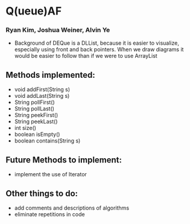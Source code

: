 # Q(ueue)AF
### Ryan Kim, Joshua Weiner, Alvin Ye

* Background of DEQue is a DLList, because it is easier to visualize, especially using front and back pointers. When we draw diagrams it would be easier to follow than if we were to use ArrayList

## Methods implemented:
* void addFirst(String s)
* void addLast(String s)
* String pollFirst()
* String pollLast()
* String peekFirst()
* String peekLast()
* int size()
* boolean isEmpty()
* boolean contains(String s)

## Future Methods to implement:
* implement the use of Iterator

## Other things to do:
* add comments and descriptions of algorithms
* eliminate repetitions in code
